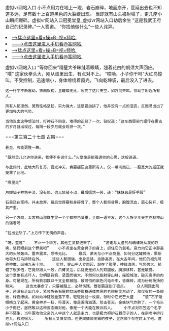 虚拟vr网站入口    小不点用力在地上一蹬，岩石崩碎，地面崩开，蔓延出去也不知道多远，足有数十上百道黑色的大裂缝出现。    当即就有山头被射塌了，更几座小山瞬间爆碎。虚拟vr网站入口冠冕堂皇_虚拟vr网站入口劫后余生    “这是我武王府自己的纪录碑。”一人答道。    “你找他做什么”一些人诧异。

<li><a href="http://hkaqkq576.bb906.cc/#md_1013">-->猛点这里=看=操=B=视=频哈.</a></li>
<li><a href="http://hkaqkq576.bb906.cc/#md_1013">--->点击这里进入手机看@簧网站.</a></li>





<li><a href="http://hkaqkq576.bb906.cc/#md_1013">-->猛点这里=看=操=B=视=频哈.</a></li>
<li><a href="http://hkaqkq576.bb906.cc/#md_1013">--->点击这里进入手机看@簧网站.</a></li>



虚拟vr网站入口    “等你回来”精璧大爷眯缝着眼睛，翘着花白的胡须大声回应。    “噗”    这家伙拳头大，刚从蛋里出生，有点对不上。    “哎呦，小子你干吗”大红鸟惊叫，不受控制，迅速缩小，身体缭绕着霞光，飞向乾坤袋，最后没入了进去。

    这一行字不断震动，铁画银钩，且璀璨无比，照亮了这片天空，如万剑齐鸣，惊动了附近所有人。

    所有人都凛然，莫殇性格坚韧，实力强大，这是要血拼了，他并没有一点的沮丧，反而涌出出了更加强大的气势。

    当他说出这种想法时，打神石不同意，难得的正经了一次，轻叹道：“这东西很邪门据传在更古的岁月就出现过，每隔一段岁月就会现世一次。”

===第三百二十七章 古殿===

    甚至，可能更胜一筹。

    “既然灵儿允许你进来，我便不多说什么。”火皇像是能看透他的心思，这般说道。

    与此同时，此地大阵复苏，霞光冲天，竟要碾压这里所有人，仅一瞬间而已，一股莫大的威压就笼罩了此地。

    “哪里走”

    月婵仙子神色平淡，没有怒，也无情绪不动，最后嫣然一笑，道：“妹妹真是好手段”

    石昊还在坚持，并未放弃，最后觉得要粉身碎骨了，整个人都将昏厥，胸膛流血，眉心裂开，极其严重。

    另一个方向，太古神山那群生灵一个个都神色凝重，全都一语不发，这个人族少年天生克制神山的强者吗

    “拉出去斩了。”上方传下无情的声音。

    “呀，蓝莲”    不止一个毕方，其他生灵都进来了。    “游走与太虚的战魂请听从我的呼唤，惩罚眼前这个罪民吧”    小不点坐在黄金狮子的身上，抓住它的鬓毛，奋力向它正中那最大的头颅轰击，雷声震耳，恐怖无比。    最后，萧天与小不点商量，如何分这罐神液，果断地将大红鸟排除在外。    这些人都很强，出身显赫，血脉高贵，在太古年间，他们的祖先号称神魔，纵横九天十地。    突然，穿山甲人立而起，站在了那里，神辉洒落，气势强大，矫健了很多倍，它竟然跟人一般，爪臂灵活，后腿更是如人的双腿般，腾挪移转，甚是敏捷。    这个景象有点吓人，分明是符箭，坚固而强大，不然何以能射穿山峰，摧毁城池，破灭高手的肉身。可是现在，所有箭羽数以千支全都被阻，被可怕的紫色闪电击中，皆爆碎，成为纷纷扬扬的粉末。    这也太暴虐了，只要被踏上，必然伤残，嚣张霸道到了极点。    众人刚踏出院子，还没有走出几步，紧邻族长石屋的祭坛旁那株通体焦黑的老柳树突然动了，那仅有的一条柳枝，绿霞缭绕，如灿灿神链般垂落下来，轻轻抚过一枚蛋，顿时令它光芒大盛    “滚”石子陵眼睛立了起来，黄金神矛一扫，符漫天，像是瀚海汹涌，怒击苍天。金蛛快气炸肺了，一个毛头小子而已，居然敢以这种姿态面对他，像是一个大能在教训后人。    小不点对石笠这个名字并不陌生，当年围攻他父亲的人中这个人就是主力，也是极力袒护石毅母子的人，在宗老中排行老九，权柄很大。    所有人又惧又怕，但更同情那倒霉的孩子，显然那个存在盯上了他。虚拟vr网站入口
